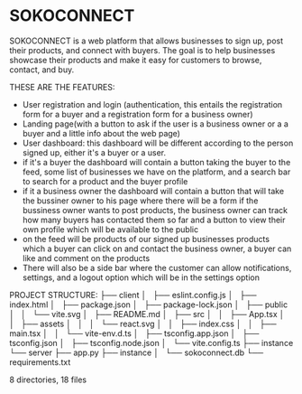 # SOKOCONNECT

SOKOCONNECT is a web platform that allows businesses to sign up, post their products, and connect with buyers. The goal is to help businesses showcase their products and make it easy for customers to browse, contact, and buy.

THESE ARE THE FEATURES:
- User registration and login (authentication, this entails the registration form for a buyer and a registration form for a business owner)
- Landing page(with a button to ask if the user is a business owner or a a buyer and a little info about the web page)
- User dashboard: this dashboard will be different according to the person signed up, either it's a buyer or a user.
- if it's a buyer the dashboard will contain a button taking the buyer to the feed, some list of businesses we have on the platform, and a search bar to search for a product and the buyer profile
- if it a business owner the dashboard will contain a button that will take the bussiner owner to his page where there will be a form if the bussiness owner wants to post products, the business owner can track how many buyers has contacted them so far and a button to view their own profile which will be available to the public
- on the feed will be products of our signed up businesses products which a buyer can click on and contact the business owner, a buyer can like and comment on the products
- There will also be a side bar where the customer can allow notifications, settings, and a logout option which will be in the settings option


PROJECT STRUCTURE:
├── client
│   ├── eslint.config.js
│   ├── index.html
│   ├── package.json
│   ├── package-lock.json
│   ├── public
│   │   └── vite.svg
│   ├── README.md
│   ├── src
│   │   ├── App.tsx
│   │   ├── assets
│   │   │   └── react.svg
│   │   ├── index.css
│   │   ├── main.tsx
│   │   └── vite-env.d.ts
│   ├── tsconfig.app.json
│   ├── tsconfig.json
│   ├── tsconfig.node.json
│   └── vite.config.ts
├── instance
└── server
    ├── app.py
    ├── instance
    │   └── sokoconnect.db
    └── requirements.txt

8 directories, 18 files

